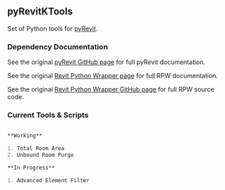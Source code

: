 ## pyRevitKTools

Set of Python tools for [pyRevit](http://eirannejad.github.io/pyRevit/).



### Dependency Documentation

See the original [pyRevit GitHub page](http://eirannejad.github.io/pyRevit/) for full pyRevit documentation.

See the original [Revit Python Wrapper page](http://revitpythonwrapper.readthedocs.io/en/latest/) for full RPW documentation.

See the original [Revit Python Wrapper GitHub page](https://github.com/gtalarico/revitpythonwrapper) for full RPW source code.



### Current Tools & Scripts

```markdown

**Working**

1. Total Room Area
2. Unbound Room Purge

**In Progress**

1. Advanced Element Filter
```
